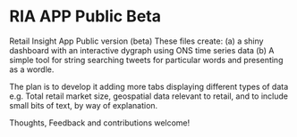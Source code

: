 # RIA APP Public Beta
Retail Insight App Public version (beta)
These files create: 
      (a) a shiny dashboard with an interactive dygraph using ONS time series data 
      (b) A simple tool for string searching tweets for particular words and presenting as a wordle.
      
The plan is to develop it adding more tabs displaying different types of data e.g. Total retail market size, geospatial data relevant to retail, and to include small bits of text, by way of explanation.

Thoughts, Feedback and contributions welcome!
